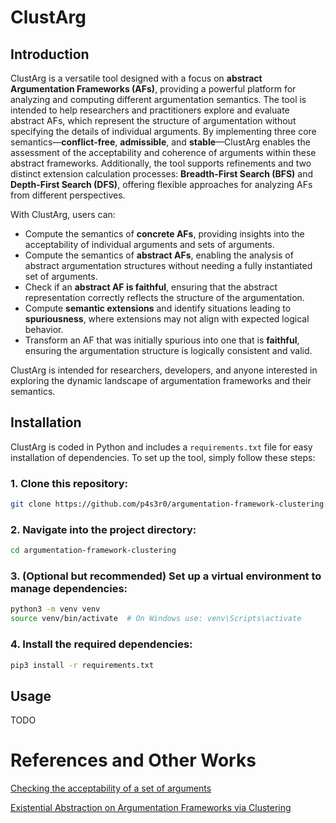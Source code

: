 # ClustArg

## Introduction
ClustArg is a versatile tool designed with a focus on **abstract Argumentation Frameworks (AFs)**, providing a powerful platform for analyzing and computing different argumentation semantics. The tool is intended to help researchers and practitioners explore and evaluate abstract AFs, which represent the structure of argumentation without specifying the details of individual arguments. By implementing three core semantics—**conflict-free**, **admissible**, and **stable**—ClustArg enables the assessment of the acceptability and coherence of arguments within these abstract frameworks. Additionally, the tool supports refinements and two distinct extension calculation processes: **Breadth-First Search (BFS)** and **Depth-First Search (DFS)**, offering flexible approaches for analyzing AFs from different perspectives.

With ClustArg, users can:

- Compute the semantics of **concrete AFs**, providing insights into the acceptability of individual arguments and sets of arguments.
- Compute the semantics of **abstract AFs**, enabling the analysis of abstract argumentation structures without needing a fully instantiated set of arguments.
- Check if an **abstract AF is faithful**, ensuring that the abstract representation correctly reflects the structure of the argumentation.
- Compute **semantic extensions** and identify situations leading to **spuriousness**, where extensions may not align with expected logical behavior.
- Transform an AF that was initially spurious into one that is **faithful**, ensuring the argumentation structure is logically consistent and valid.

ClustArg is intended for researchers, developers, and anyone interested in exploring the dynamic landscape of argumentation frameworks and their semantics.

## Installation

ClustArg is coded in Python and includes a `requirements.txt` file for easy installation of dependencies. To set up the tool, simply follow these steps:

### 1. Clone this repository:

```bash
git clone https://github.com/p4s3r0/argumentation-framework-clustering.git
```

### 2. Navigate into the project directory:

```bash
cd argumentation-framework-clustering
```

### 3. (Optional but recommended) Set up a virtual environment to manage dependencies:

```bash
python3 -m venv venv
source venv/bin/activate  # On Windows use: venv\Scripts\activate
```

### 4. Install the required dependencies:

```bash
pip3 install -r requirements.txt
```

## Usage

TODO

# References and Other Works
[Checking the acceptability of a set of arguments](https://www.researchgate.net/publication/221535800_Checking_the_acceptability_of_a_set_of_arguments)

[Existential Abstraction on Argumentation Frameworks via Clustering](https://proceedings.kr.org/2021/52/kr2021-0052-saribatur-et-al.pdf)

